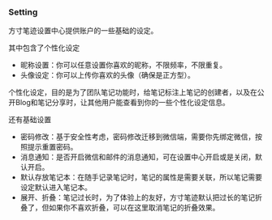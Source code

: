 ### Setting

方寸笔迹设置中心提供账户的一些基础的设定。

其中包含了个性化设定

- 昵称设置：你可以任意设置你喜欢的昵称，不限频率，不限重复。
- 头像设定：你可以上传你喜欢的头像（确保是正方型）。

个性化设定，目的是为了团队笔记功能时，给笔记标注上笔记的创建者，以及在公开Blog和笔记分享时，让其他用户能查看到你的一些个性化设定信息。



还有基础设置

- 密码修改：基于安全性考虑，密码修改迁移到微信端，需要你先绑定微信，按照提示重置密码。
- 消息通知：是否开启微信和邮件的消息通知，可在设置中心开启或是关闭，默认开启。
- 默认存放笔记本：在随手记录笔记时，笔记的属性是需要关联，所以笔记需要设定默认进入笔记本。
- 展开、折叠：笔记过长时，为了体验上的友好，方寸笔迹默认把过长的笔记折叠了，但如果你不喜欢折叠，可以在这里取消笔记的折叠效果。

